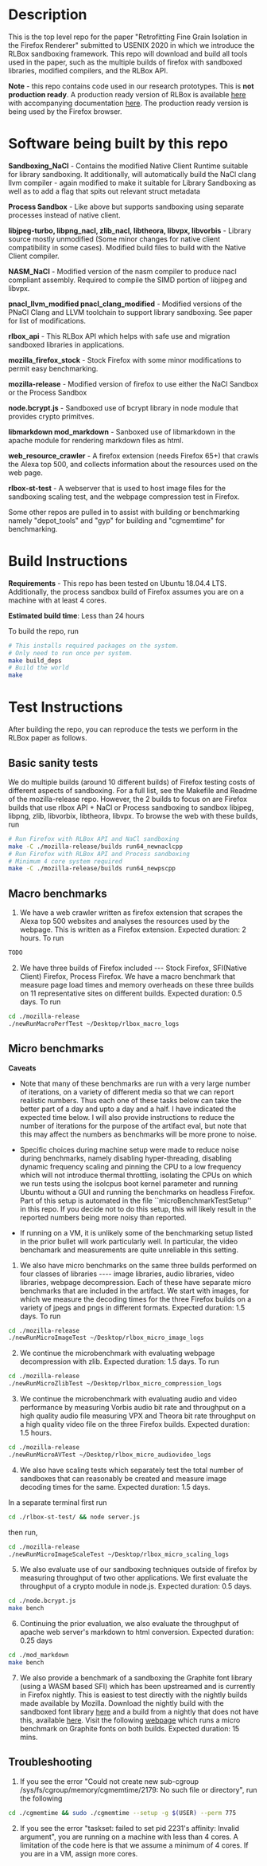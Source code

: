 # Description
This is the top level repo for the paper "Retrofitting Fine Grain Isolation in the Firefox Renderer" submitted to USENIX 2020 in which we introduce the RLBox sandboxing framework. This repo will download and build all tools used in the paper, such as the multiple builds of firefox with sandboxed libraries, modified compilers, and the RLBox API.

**Note** - this repo contains code used in our research prototypes. This is **not production ready**. A production ready version of RLBox is available [here](https://github.com/PLSysSec/rlbox_sandboxing_api) with accompanying documentation [here](https://docs.rlbox.dev/). The production ready version is being used by the Firefox browser.

# Software being built by this repo

**Sandboxing_NaCl** - Contains the modified Native Client Runtime suitable for library sandboxing. It additionally, will automatically build the NaCl clang llvm compiler - again modified to make it suitable for Library Sandboxing as well as to add a flag that spits out relevant struct metadata

**Process Sandbox** - Like above but supports sandboxing using separate processes instead of native client.

**libjpeg-turbo, libpng_nacl, zlib_nacl, libtheora, libvpx, libvorbis** - Library source mostly unmodified (Some minor changes for native client compatibility in some cases). Modified build files to build with the Native Client compiler.

**NASM_NaCl** - Modified version of the nasm compiler to produce nacl compliant assembly. Required to compile the SIMD portion of libjpeg and libvpx.

**pnacl_llvm_modified pnacl_clang_modified** - Modified versions of the PNaCl Clang and LLVM toolchain to support library sandboxing. See paper for list of modifications.

**rlbox_api** - This RLBox API which helps with safe use and migration sandboxed libraries in applications.

**mozilla_firefox_stock** - Stock Firefox with some minor modifications to permit easy benchmarking.

**mozilla-release** - Modified version of firefox to use either the NaCl Sandbox or the Process Sandbox

**node.bcrypt.js** - Sandboxed use of bcrypt library in node module that provides crypto primitves.

**libmarkdown mod_markdown** - Sanboxed use of libmarkdown in the apache module for rendering markdown files as html.

**web_resource_crawler** - A firefox extension (needs Firefox 65+) that crawls the Alexa top 500, and collects information about the resources used on the web page.

**rlbox-st-test** - A webserver that is used to host image files for the sandboxing scaling test, and the webpage compression test in Firefox.

Some other repos are pulled in to assist with building or benchmarking namely "depot_tools" and "gyp" for building and "cgmemtime" for benchmarking.

# Build Instructions

**Requirements** - This repo has been tested on Ubuntu 18.04.4 LTS. Additionally, the process sandbox build of Firefox assumes you are on a machine with at least 4 cores.

**Estimated build time**: Less than 24 hours

To build the repo, run

```bash
# This installs required packages on the system.
# Only need to run once per system.
make build_deps
# Build the world
make
```

# Test Instructions

After building the repo, you can reproduce the tests we perform in the RLBox paper as follows.

## Basic sanity tests

We do multiple builds (around 10 different builds) of Firefox testing costs of different aspects of sandboxing. For a full list, see the Makefile and Readme of the mozilla-release repo. However, the 2 builds to focus on are  Firefox builds that use rlbox API + NaCl or Process sandboxing to sandbox libjpeg, libpng, zlib, libvorbix, libtheora, libvpx. To browse the web with these builds, run


```bash
# Run Firefox with RLBox API and NaCl sandboxing
make -C ./mozilla-release/builds run64_newnaclcpp
# Run Firefox with RLBox API and Process sandboxing
# Minimum 4 core system required
make -C ./mozilla-release/builds run64_newpscpp

```

## Macro benchmarks

1. We have a web crawler written as firefox extension that scrapes the Alexa top 500 websites and analyses the resources used by the webpage. This is written as a Firefox extension. Expected duration: 2 hours. To run

```bash
TODO
```

2. We have three builds of Firefox included --- Stock Firefox, SFI(Native Client) Firefox, Process Firefox. We have a macro benchmark that measure page load times and memory overheads on these three builds on 11 representative sites on different builds. Expected duration: 0.5 days. To run

```bash
cd ./mozilla-release
./newRunMacroPerfTest ~/Desktop/rlbox_macro_logs
```


## Micro benchmarks

**Caveats**

- Note that many of these benchmarks are run with a very large number of iterations, on a variety of different media so that we can report realistic numbers. Thus each one of these tasks below can take the better part of a day and upto a day and a half. I have indicated the expected time below. I will also provide instructions to reduce the number of iterations for the purpose of the artifact eval, but note that this may affect the numbers as benchmarks will be more prone to noise.

- Specific choices during machine setup were made to reduce noise during benchmarks, namely disabling hyper-threading, disabling dynamic frequency scaling and pinning the CPU to a low frequency which will not introduce thermal throttling, isolating the CPUs on which we run tests using the isolcpus boot kernel parameter and running Ubuntu without a GUI and running the benchmarks on headless Firefox. Part of this setup is automated in the file ``microBenchmarkTestSetup'' in this repo. If you decide not to do this setup, this will likely result in the reported numbers being more noisy than reported.
- If running on a VM, it is unlikely some of the benchmarking setup listed in the prior bullet will work particularly well. In particular, the video benchamark and measurements are quite unreliable in this setting.

1. We also have micro benchmarks on the same three builds performed on four classes of libraries ---- image libraries, audio libraries, video libraries, webpage decompression. Each of these have separate micro benchmarks that are included in the artifact. We start with images, for which we measure the decoding times for the three Firefox builds on a variety of jpegs and pngs in different formats.  Expected duration: 1.5 days. To run

```bash
cd ./mozilla-release
./newRunMicroImageTest ~/Desktop/rlbox_micro_image_logs
```

2. We continue the microbenchmark with evaluating webpage decompression with zlib. Expected duration: 1.5 days. To run

```bash
cd ./mozilla-release
./newRunMicroZlibTest ~/Desktop/rlbox_micro_compression_logs
```

3. We continue the microbenchmark with evaluating audio and video performance by measuring Vorbis audio bit rate and  throughput on a high quality audio file measuring VPX and Theora bit rate throughput on a high quality video file on the three Firefox builds. Expected duration: 1.5 hours.

```bash
cd ./mozilla-release
./newRunMicroAVTest ~/Desktop/rlbox_micro_audiovideo_logs
```

4. We also have scaling tests which separately test the total number of sandboxes that can reasonably be created and measure image decoding times for the same. Expected duration: 1.5 days.

In a separate terminal first run
```bash
cd ./rlbox-st-test/ && node server.js
```

then run,
```bash
cd ./mozilla-release
./newRunMicroImageScaleTest ~/Desktop/rlbox_micro_scaling_logs
```

5. We also evaluate use of our sandboxing techniques outside of firefox by measuring throughput of two other applications. We first evaluate the throughput of a crypto module in node.js. Expected duration: 0.5 days.

```bash
cd ./node.bcrypt.js
make bench
```

6. Continuing the prior evaluation, we also evaluate the throughput of apache web server's markdown to html conversion. Expected duration: 0.25 days

```bash
cd ./mod_markdown
make bench
```

7. We also provide a benchmark of a sandboxing the Graphite font library (using a WASM based SFI) which has been upstreamed and is currently in Firefox nightly. This is easiest to test directly with the nightly builds made available by Mozilla. Download the nightly build with the sandboxed font library [here](https://ftp.mozilla.org/pub/firefox/nightly/2020/01/2020-01-03-20-22-40-mozilla-central/firefox-73.0a1.en-US.linux-x86_64.tar.bz2) and a build from a nightly that does not have this, available [here](https://ftp.mozilla.org/pub/firefox/nightly/2020/01/2020-01-01-09-29-38-mozilla-central/firefox-73.0a1.en-US.linux-x86_64.tar.bz2). Visit the following [webpage](https://jfkthame.github.io/test/udhr_urd.html) which runs a micro benchmark on Graphite fonts on both builds. Expected duration: 15 mins.


## Troubleshooting

1. If you see the error "Could not create new sub-cgroup /sys/fs/cgroup/memory/cgmemtime/2179: No such file or directory", run the following

```bash
cd ./cgmemtime && sudo ./cgmemtime --setup -g $(USER) --perm 775
```

2. If you see the error "taskset: failed to set pid 2231's affinity: Invalid argument", you are running on a machine with less than 4 cores. A limitation of the code here is that we assume a minimum of 4 cores. If you are in a VM, assign more cores.